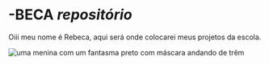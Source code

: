 # -**BECA**  *repositório*

   Oiii meu nome é Rebeca, aqui será onde colocarei meus projetos da escola.


![uma menina com um fantasma preto com máscara andando de trêm](https://miro.medium.com/v2/resize:fit:1000/0*VqUjpD6rmf_TRwrn.gif)







                                                              
